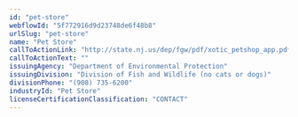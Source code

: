 ```yaml
---
id: "pet-store"
webflowId: "5f772916d9d23748de6f48b8"
urlSlug: "pet-store"
name: "Pet Store"
callToActionLink: "http://state.nj.us/dep/fgw/pdf/xotic_petshop_app.pdf"
callToActionText: ""
issuingAgency: "Department of Environmental Protection"
issuingDivision: "Division of Fish and Wildlife (no cats or dogs)"
divisionPhone: "(908) 735-6200"
industryId: "Pet Store"
licenseCertificationClassification: "CONTACT"
---
```

